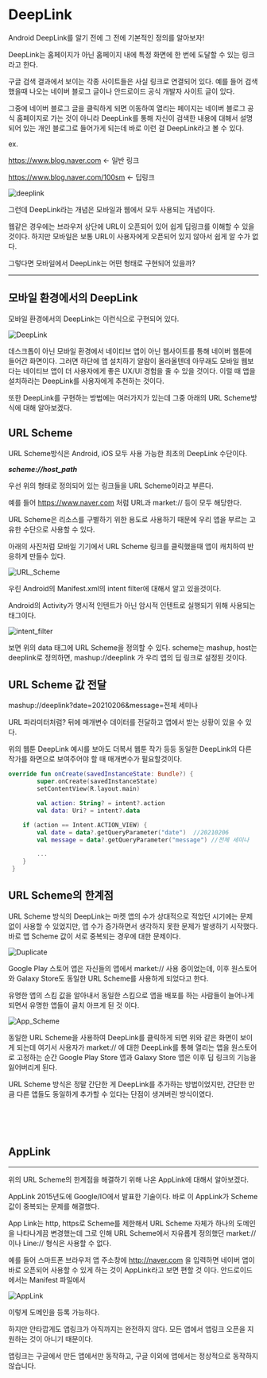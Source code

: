 # DeepLink

Android DeepLink를 알기 전에 그 전에 기본적인 정의를 알아보자!

DeepLink는 홈페이지가 아닌 홈페이지 내에 특정 화면에 한 번에 도달할 수 있는 링크라고 한다.

구글 검색 결과에서 보이는 각종 사이트들은 사실 링크로 연결되어 있다. 예를 들어 검색했을때 나오는 네이버 블로그 글이나 안드로이드 공식 개발자 사이트 글이 있다.

그중에 네이버 블로그 글을 클릭하게 되면 이동하여 열리는 페이지는 네이버 블로그 공식 홈페이지로 가는 것이 아니라 DeepLink를 통해 자신이 검색한 내용에 대해서 설명되어 있는 개인 블로그로 들어가게 되는데 바로 이런 걸 DeepLink라고 볼 수 있다.

ex. 

https://www.blog.naver.com <- 일반 링크

https://www.blog.naver.com/100sm <- 딥링크

![deeplink](https://img1.daumcdn.net/thumb/R1280x0/?scode=mtistory2&fname=https%3A%2F%2Fblog.kakaocdn.net%2Fdn%2Fcavr3l%2FbtqWjqhXCfP%2FpFvSKkDL7pGQ0Y7oQQkKik%2Fimg.png)

그런데 DeepLink라는 개념은 모바일과 웹에서 모두 사용되는 개념이다.


웹같은 경우에는 브라우저 상단에 URL이 오픈되어 있어 쉽게 딥링크를 이해할 수 있을 것이다. 하지만 모바일은 보통 URL이 사용자에게 오픈되어 있지 않아서 쉽게 알 수가 없다. 

그렇다면 모바일에서 DeepLink는 어떤 형태로 구현되어 있을까?

---

## 모바일 환경에서의 DeepLink
모바일 환경에서의 DeepLink는 이런식으로 구현되어 있다.

![DeepLink](https://img1.daumcdn.net/thumb/R1280x0/?scode=mtistory2&fname=https%3A%2F%2Fblog.kakaocdn.net%2Fdn%2FbvI6UA%2FbtqV356YlwY%2FhX9Ahrfnn5lTkKbl8vFsj1%2Fimg.png)
 
데스크톱이 아닌 모바일 환경에서 네이티브 앱이 아닌 웹사이트를 통해 네이버 웹툰에 들어간 화면이다. 그러면 하단에 앱 설치하기 알람이 올라올텐데 아무래도 모바일 웹보다는 네이티브 앱이 더 사용자에게 좋은 UX/UI 경험을 줄 수 있을 것이다. 이럴 때 앱을 설치하라는 DeepLink를 사용자에게 추천하는 것이다.

또한 DeepLink를 구현하는 방법에는 여러가지가 있는데 그중 아래의 URL Scheme방식에 대해 알아보겠다.

## URL Scheme
URL Scheme방식은 Android, iOS 모두 사용 가능한 최초의 DeepLink 수단이다. 

***scheme://host_path***

우선 위의 형태로 정의되어 있는 링크들을 URL Scheme이라고 부른다.

예를 들어 https://www.naver.com 처럼 URL과 market:// 등이 모두 해당한다.

URL Scheme은 리소스를 구별하기 위한 용도로 사용하기 때문에 우리 앱을 부르는 고유한 수단으로 사용할 수 있다.

아래의 사진처럼 모바일 기기에서 URL Scheme 링크를 클릭했을때 앱이 캐치하여 반응하게 만들수 있다.

![URL_Scheme](https://img1.daumcdn.net/thumb/R1280x0/?scode=mtistory2&fname=https%3A%2F%2Fblog.kakaocdn.net%2Fdn%2FdwXvN6%2FbtqWdatijyy%2FjtQAPdj6s4Y8dq0RGgbsUK%2Fimg.png)

우린 Android의 Manifest.xml의 intent filter에 대해서 알고 있을것이다.

Android의 Activity가 명시적 인텐트가 아닌 암시적 인텐트로 실행되기 위해 사용되는 태그이다.

![intent_filter](https://img1.daumcdn.net/thumb/R1280x0/?scode=mtistory2&fname=https%3A%2F%2Fblog.kakaocdn.net%2Fdn%2FbzqJc8%2FbtqWx5D4hOI%2FxKEC4nK2SVlsN5kksqBsh1%2Fimg.png)

보면 위의 data 태그에 URL Scheme을 정의할 수 있다. scheme는 mashup, host는 deeplink로 정의하면,
mashup://deeplink 가 우리 앱의 딥 링크로 설정된 것이다.

## URL Scheme 값 전달
mashup://deeplink?date=20210206&message=전체 세미나

URL 파라미터처럼? 뒤에 매개변수 데이터를 전달하고 앱에서 받는 상황이 있을 수 있다.

위의 웹툰 DeepLink 예시를 보아도 더복서 웹툰 작가 등등 동일한 DeepLink의 다른 작가를 화면으로 보여주어야 할 때 매개변수가 필요할것이다.

```kotlin
override fun onCreate(savedInstanceState: Bundle?) {
        super.onCreate(savedInstanceState)
        setContentView(R.layout.main)

        val action: String? = intent?.action
        val data: Uri? = intent?.data

	if (action == Intent.ACTION_VIEW) {
		val date = data?.getQueryParameter("date")  //20210206
		val message = data?.getQueryParameter("message") //전체 세미나

		...
	}
 }
```

## URL Scheme의 한계점
URL Scheme 방식의 DeepLink는 마켓 앱의 수가 상대적으로 적었던 시기에는 문제없이 사용할 수 있었지만,
앱 수가 증가하면서 생각하지 못한 문제가 발생하기 시작했다. 바로 앱 Scheme 값이 서로 중복되는 경우에 대한 문제이다.

![Duplicate](https://img1.daumcdn.net/thumb/R1280x0/?scode=mtistory2&fname=https%3A%2F%2Fblog.kakaocdn.net%2Fdn%2FxIQ9E%2FbtqWx6C4gij%2FirAkEokuf9Z7WMgugtNVlk%2Fimg.png)

Google Play 스토어 앱은 자신들의 앱에서 market:// 사용 중이었는데, 이후 원스토어와 Galaxy Store도 동일한 URL Scheme를 사용하게 되었다고 한다. 

유명한 앱의 스킴 값을 알아내서 동일한 스킴으로 앱을 배포를 하는 사람들이 늘어나게 되면서 유명한 앱들이 골치 아프게 된 것 이다.

![App_Scheme](https://img1.daumcdn.net/thumb/R1280x0/?scode=mtistory2&fname=https%3A%2F%2Fblog.kakaocdn.net%2Fdn%2FOTH06%2FbtqWc8I7UAc%2F4SK4fvTInjcxQ0aKW5W8i1%2Fimg.png)


동일한 URL Scheme을 사용하여 DeepLink를 클릭하게 되면 위와 같은 화면이 보이게 되는데 여기서 사용자가 market:// 에 대한 DeepLink를 통해 열리는 앱을 원스토어로 고정하는 순간 Google Play Store 앱과 Galaxy Store 앱은 이후 딥 링크의 기능을 잃어버리게 된다.

URL Scheme 방식은 정말 간단한 게 DeepLink를 추가하는 방법이었지만, 간단한 만큼 다른 앱들도 동일하게 추가할 수 있다는 단점이 생겨버린 방식이였다.

<br>
<br>
<br>

## AppLink
---
위의 URL Scheme의 한계점을 해결하기 위해 나온 AppLink에 대해서 알아보겠다.

AppLink 2015년도에 Google/IO에서 발표한 기술이다. 바로 이 AppLink가 Scheme값이 중복되는 문제를 해결했다.

App Link는 http, https로 Scheme를 제한해서 URL Scheme 자체가 하나의 도메인을 나타나게끔 변경했는데 그로 인해 URL Scheme에서 자유롭게 정의했던 market:// 이나 Line:// 형식은 사용할 수 없다.

예를 들어 스마트폰 브라우저 앱 주소창에 http://naver.com 을 입력하면 네이버 앱이 바로 오픈되어 사용할 수 있게 하는 것이 AppLink라고 보면 편할 것 이다. 안드로이드에서는 Manifest 파일에서

![AppLink](https://help.dfinery.io/hc/article_attachments/360052990633/mceclip0.png)

이렇게 도메인을 등록 가능하다.

하지만 안타깝게도 앱링크가 아직까지는 완전하지 않다. 모든 앱에서 앱링크 오픈을 지원하는 것이 아니기 때문이다.

앱링크는 구글에서 만든 앱에서만 동작하고, 구글 이외에 앱에서는 정상적으로 동작하지 않습니다.